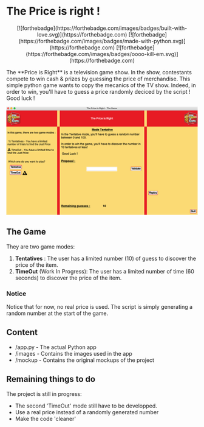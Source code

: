 # The Price is right ! 
<p align="center">
[![forthebadge](https://forthebadge.com/images/badges/built-with-love.svg)](https://forthebadge.com)
[![forthebadge](https://forthebadge.com/images/badges/made-with-python.svg)](https://forthebadge.com)
[![forthebadge](https://forthebadge.com/images/badges/oooo-kill-em.svg)](https://forthebadge.com)
</p>
The **Price is Right** is a television game show. In the show, contestants compete to win cash & prizes by guessing the price of merchandise. 
This simple python game wants to copy the mecanics of the TV show. Indeed, in order to win, you'll have to guess a price randomly deciced by the script ! 
Good luck ! 

![Game](https://raw.githubusercontent.com/DoyenRe/Just_Price/main/image/game.png "Game")

## The Game
They are two game modes:
1) **Tentatives** : The user has a limited number (10) of guess to discover the price of the item.
2) **TimeOut** (Work In Progress): The user has a limited number of time (60 seconds) to discover the price of the item. 

### Notice
Notice that for now, no real price is used. The script is simply generating a random number at the start of the game. 


## Content 
* /app.py - The actual Python app
* /images - Contains the images used in the app
* /mockup - Contains the original mockups of the project

## Remaining things to do 

The project is still in progress:
* The second 'TimeOut' mode still have to be developped. 
* Use a real price instead of a randomly generated number
* Make the code 'cleaner'
